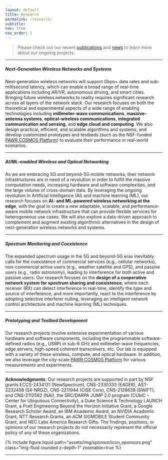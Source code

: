 ```yaml
---
layout: default
title: Research
permalink: /research/
subtitle:
nav: true
nav_order: 1
---
```


> Please check out our recent [publications](/publications/by-year) and [news](/news) to learn more about our ongoing projects.

---

##### **Next-Generation Wireless Networks and Systems**

Next-generation wireless networks will support Gbps+ data rates and sub-millisecond latency, which can enable a broad range of real-time applications including AR/VR, autonomous driving, and smart cities. Bringing future wireless networks to reality requires significant research across all layers of the network stack. Our research focuses on both the theoretical and experimental aspects of a wide range of enabling technologies including **millimeter-wave communications**, **massive-antenna systems**, **optical-wireless communications**, **integrated communication and sensing**, and **edge cloud and computing**. We also design practical, efficient, and scalable algorithms and systems, and develop customized prototypes and testbeds (such as the NSF-funded [PAWR COSMOS Platform](https://cosmos-lab.org/)) to evaluate their performance in real-world scenarios.

---

##### **AI/ML-enabled Wireless and Optical Networking**
As we are embracing 5G and beyond-5G mobile networks, their network infrastructures are in need of a revolution in order to fulfill the massive computation needs, increasing hardware and software complexities, and the large volume of cross-domain data. By leveraging the ongoing revolution in Artificial Intelligence (AI) and machine learning (ML), our research focuses on **AI- and ML-powered wireless networking at the edge**, with the goal to create a new adaptable, scalable, and performance-aware mobile network infrastructure that can provide flexible services for heterogeneous use cases. We will also explore a data-driven approach to complement and augment existing algorithmic alternatives in the design of next-generation wireless networks and systems.

---

##### **Spectrum Monitoring and Coexistence**
The expanded spectrum usage in the 5G and beyond-5G eras inevitably calls for the coexistence of commercial services (e.g., cellular networks), non-commercial active users (e.g., weather satellite and GPS), and passive users (e.g., radio astronomy), leading to interference for both active and passive users. Our research focuses on the **design of a cooperative network system for spectrum sharing and coexistence**, where each receiver (RX) can detect interference in real-time, identify the type and source of interference, and more importantly, react to the interference by adopting selective interferer nulling, leveraging an intelligent network control architecture and machine learning (ML) techniques.

---

##### **Prototyping and Testbed Development**
Our research projects involve extensive experimentation of various hardware and software components, including the programmable software-defined radios (e.g., USRP) in sub-6 GHz and millimeter-wave frequencies, edge servers, high-speed coherent transceivers, etc. Our lab is equipped with a variety of these wireless, compute, and optical hardware. In addition, we also leverage the city-scale [PAWR COSMOS Platform](https://cosmos-lab.org/) for various measurements and experiments.

---

**Acknowledgments**: Our research projects are supported in part by NSF grants ECCS-2434131 (NewSpectrum), CNS-2330333 (EAGER), AST-2232458 (SII-NRDZ), CNS-2211944 (CISE Core), CNS-2128638 (SWIFT), and CNS-2112562 (NAI), the SRC/DARPA JUMP 2.0 program (CUbiC – Center for Ubiquitous Connectivity), a Duke Science &amp; Technology LAUNCH Grant, a Pratt Engineering Beyond the Horizon Initiative Grant, a Google Research Scholar Award, an IBM Academic Award, an NVIDIA Academic Grant, NTT Research Grants, an ACM SIGMOBILE Student Community Grant, and NEC Labs America Research Gifts. The findings, positions, or opinions of our research projects do not necessarily represent the official policy of any of these organizations.

<div class="row">
    <div class="col-sm">
        {% include figure.liquid path="assets/img/sponsor/icon_sponsors.png" class="img-fluid rounded z-depth-1" zoomable=true %}
    </div>
</div>

---
